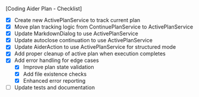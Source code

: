 [Coding Aider Plan - Checklist]

- [x] Create new ActivePlanService to track current plan
- [x] Move plan tracking logic from ContinuePlanService to ActivePlanService
- [x] Update MarkdownDialog to use ActivePlanService
- [x] Update autoclose continuation to use ActivePlanService
- [x] Update AiderAction to use ActivePlanService for structured mode
- [x] Add proper cleanup of active plan when execution completes
- [x] Add error handling for edge cases
  - [x] Improve plan state validation
  - [x] Add file existence checks
  - [x] Enhanced error reporting
- [ ] Update tests and documentation
